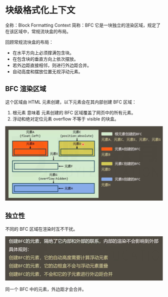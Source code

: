 # 块级格式化上下文

全称：Block Formatting Context
简称：BFC
它是一块独立的渲染区域，规定了在该区域中，常规流块盒的布局。

回顾常规流块盒的布局：
- 在水平方向上必须撑满包含块。
- 在包含块的垂直方向上依次摆放。
- 若外边距直接相邻，则进行外边距合并。
- 自动高度和摆放位置无视浮动元素。

## BFC 渲染区域

这个区域由 HTML 元素创建，以下元素会在其内部创建 BFC 区域：
1. 根元素
	意味着 <html> 元素创建的 BFC 区域覆盖了网页中的所有元素。
2. 浮动和绝对定位元素
	overflow 不等于 visible 的块盒。

![img](images/块级格式化上下文/clipboard.png)

## 独立性

不同的 BFC 区域在渲染时互不干扰。

![img](images/块级格式化上下文/clipboard-164119947036839.png)

同一个 BFC 中的元素，外边距才会合并。

